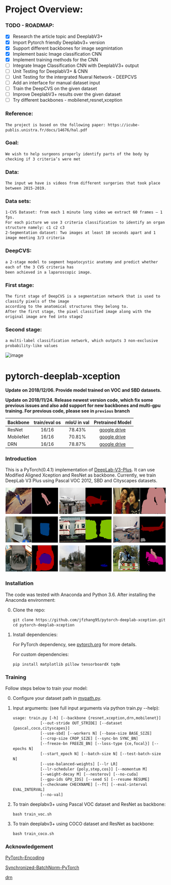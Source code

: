 # Project Overview:

### TODO - ROADMAP:
- [x] Research the article topic and DeeplabV3+
- [x] Import Pytorch friendly Deeplabv3+ version
- [x] Support different backbones for image segmintation
- [x] Implement basic Image classification CNN
- [x] Implement training methods for the CNN
- [ ] Integrate Image Classification CNN with DeeplabV3+ output
- [ ] Unit Testing for DeeplabV3+ & CNN
- [ ] Unit Testing for the intergrated Nueral Network - DEEPCVS
- [ ] Add an interface for manual dataset input
- [ ] Train the DeepCVS on the given dataset
- [ ] Improve DeeplabV3+ results over the given dataset
- [ ] Try different backbones - mobilenet,resnet,xception

### Reference:
    The project is based on the following paper: https://icube-publis.unistra.fr/docs/14676/hal.pdf

### Goal: 
    We wish to help surgeons properly identify parts of the body by checking if 3 criteria’s were met
### Data: 
    The input we have is videos from different surgeries that took place between 2015-2019.
### Data sets: 
    1-CVS Dataset: from each 1 minute long video we extract 60 frames – 1 fps. 
    For each picture we use 3 criteria classification to identify an organ structure namely: c1 c2 c3 
    2-Segmentation dataset: Two images at least 10 seconds apart and 1 image meeting 3/3 criteria

### DeepCVS: 
    a 2-stage model to segment hepatocystic anatomy and predict whether each of the 3 CVS criteria has 
    been achieved in a laparoscopic image.
    
### First stage: 
    The first stage of DeepCVS is a segmentation network that is used to classify pixels of the image 
    according to the anatomical structures they belong to.
    After the first stage, the pixel classified image along with the original image are fed into stage2
    
### Second stage: 
    a multi-label classification network, which outputs 3 non-exclusive probability-like values
 
![image](https://user-images.githubusercontent.com/82500901/150633756-ae729cc7-5bf3-4610-a84f-604f7a0337f1.png)


# pytorch-deeplab-xception

**Update on 2018/12/06. Provide model trained on VOC and SBD datasets.**  

**Update on 2018/11/24. Release newest version code, which fix some previous issues and also add support for new backbones and multi-gpu training. For previous code, please see in `previous` branch**  


| Backbone  | train/eval os  |mIoU in val |Pretrained Model|
| :-------- | :------------: |:---------: |:--------------:|
| ResNet    | 16/16          | 78.43%     | [google drive](https://drive.google.com/open?id=1NwcwlWqA-0HqAPk3dSNNPipGMF0iS0Zu) |
| MobileNet | 16/16          | 70.81%     | [google drive](https://drive.google.com/open?id=1G9mWafUAj09P4KvGSRVzIsV_U5OqFLdt) |
| DRN       | 16/16          | 78.87%     | [google drive](https://drive.google.com/open?id=131gZN_dKEXO79NknIQazPJ-4UmRrZAfI) |



### Introduction
This is a PyTorch(0.4.1) implementation of [DeepLab-V3-Plus](https://arxiv.org/pdf/1802.02611). It
can use Modified Aligned Xception and ResNet as backbone. Currently, we train DeepLab V3 Plus
using Pascal VOC 2012, SBD and Cityscapes datasets.

![Results](doc/results.png)


### Installation
The code was tested with Anaconda and Python 3.6. After installing the Anaconda environment:

0. Clone the repo:
    ```Shell
    git clone https://github.com/jfzhang95/pytorch-deeplab-xception.git
    cd pytorch-deeplab-xception
    ```

1. Install dependencies:

    For PyTorch dependency, see [pytorch.org](https://pytorch.org/) for more details.

    For custom dependencies:
    ```Shell
    pip install matplotlib pillow tensorboardX tqdm
    ```
### Training
Follow steps below to train your model:

0. Configure your dataset path in [mypath.py](https://github.com/jfzhang95/pytorch-deeplab-xception/blob/master/mypath.py).

1. Input arguments: (see full input arguments via python train.py --help):
    ```Shell
    usage: train.py [-h] [--backbone {resnet,xception,drn,mobilenet}]
                [--out-stride OUT_STRIDE] [--dataset {pascal,coco,cityscapes}]
                [--use-sbd] [--workers N] [--base-size BASE_SIZE]
                [--crop-size CROP_SIZE] [--sync-bn SYNC_BN]
                [--freeze-bn FREEZE_BN] [--loss-type {ce,focal}] [--epochs N]
                [--start_epoch N] [--batch-size N] [--test-batch-size N]
                [--use-balanced-weights] [--lr LR]
                [--lr-scheduler {poly,step,cos}] [--momentum M]
                [--weight-decay M] [--nesterov] [--no-cuda]
                [--gpu-ids GPU_IDS] [--seed S] [--resume RESUME]
                [--checkname CHECKNAME] [--ft] [--eval-interval EVAL_INTERVAL]
                [--no-val]

    ```

2. To train deeplabv3+ using Pascal VOC dataset and ResNet as backbone:
    ```Shell
    bash train_voc.sh
    ```
3. To train deeplabv3+ using COCO dataset and ResNet as backbone:
    ```Shell
    bash train_coco.sh
    ```    

### Acknowledgement
[PyTorch-Encoding](https://github.com/zhanghang1989/PyTorch-Encoding)

[Synchronized-BatchNorm-PyTorch](https://github.com/vacancy/Synchronized-BatchNorm-PyTorch)

[drn](https://github.com/fyu/drn)
